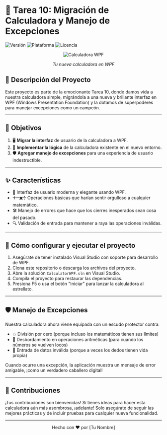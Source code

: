 # 🧮 Tarea 10: Migración de Calculadora y Manejo de Excepciones

![Versión](https://img.shields.io/badge/versión-1.0-blue)
![Plataforma](https://img.shields.io/badge/plataforma-WPF-brightgreen)
![Licencia](https://img.shields.io/badge/licencia-MIT-green)

<div align="center">

![Calculadora WPF](https://via.placeholder.com/500x300?text=Calculadora+WPF)

*Tu nueva calculadora en WPF*

</div>

## 📝 Descripción del Proyecto

Este proyecto es parte de la emocionante Tarea 10, donde damos vida a nuestra calculadora simple, migrándola a una nueva y brillante interfaz en WPF (Windows Presentation Foundation) y la dotamos de superpoderes para manejar excepciones como un campeón.

---

## 🎯 Objetivos

1. 🖥️ **Migrar la interfaz** de usuario de la calculadora a WPF.
2. 🧠 **Implementar la lógica** de la calculadora existente en el nuevo entorno.
3. 🛡️ **Agregar manejo de excepciones** para una experiencia de usuario indestructible.

---

## ✨ Características

- 🎨 Interfaz de usuario moderna y elegante usando WPF.
- ➕➖✖️➗ Operaciones básicas que harían sentir orgulloso a cualquier matemático.
- 🛠️ Manejo de errores que hace que los cierres inesperados sean cosa del pasado.
- 🔍 Validación de entrada para mantener a raya las operaciones inválidas.

---

## 🚀 Cómo configurar y ejecutar el proyecto

1. Asegúrate de tener instalado Visual Studio con soporte para desarrollo de WPF.
2. Clona este repositorio o descarga los archivos del proyecto.
3. Abre la solución `CalculatorWPF.sln` en Visual Studio.
4. Compila el proyecto para restaurar las dependencias.
5. Presiona F5 o usa el botón "Iniciar" para lanzar la calculadora al estrellato.

---

## 🛡️ Manejo de Excepciones

Nuestra calculadora ahora viene equipada con un escudo protector contra:

- 💥 División por cero (porque incluso los matemáticos tienen sus límites)
- 🌋 Desbordamiento en operaciones aritméticas (para cuando los números se vuelven locos)
- 🚫 Entrada de datos inválida (porque a veces los dedos tienen vida propia)

Cuando ocurre una excepción, la aplicación muestra un mensaje de error amigable, ¡como un verdadero caballero digital!

---

## 🤝 Contribuciones

¡Tus contribuciones son bienvenidas! Si tienes ideas para hacer esta calculadora aún más asombrosa, ¡adelante! Solo asegúrate de seguir las mejores prácticas y de incluir pruebas para cualquier nueva funcionalidad.

---

<div align="center">
Hecho con ❤️ por [Tu Nombre]
</div>

</div>